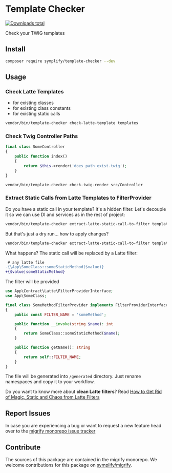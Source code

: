 # Template Checker

[![Downloads total](https://img.shields.io/packagist/dt/symplify/template-checker.svg?style=flat-square)](https://packagist.org/packages/symplify/template-checker/stats)

Check your TWIG templates

## Install

```bash
composer require symplify/template-checker --dev
```

## Usage

### Check Latte Templates

- for existing classes
- for existing class constants
- for existing static calls

```bash
vendor/bin/template-checker check-latte-template templates
```

### Check Twig Controller Paths

```php
final class SomeController
{
    public function index()
    {
        return $this->render('does_path_exist.twig');
    }
}
```

```bash
vendor/bin/template-checker check-twig-render src/Controller
```

### Extract Static Calls from Latte Templates to FilterProvider

Do you have a static call in your template? It's a hidden filter. Let's decouple it so we can use DI and services as in the rest of project:

```bash
vendor/bin/template-checker extract-latte-static-call-to-filter templates
```

But that's just a dry run... how to apply changes?

```bash
vendor/bin/template-checker extract-latte-static-call-to-filter templates --fix
```

What happens? The static call will be replaced by a Latte filter:

```diff
 # any latte file
-{\App\SomeClass::someStaticMethod($value)}
+{$value|someStaticMethod}
```

The filter will be provided

```php
use App\Contract\Latte\FilterProviderInterface;
use App\SomeClass;

final class SomeMethodFilterProvider implements FilterProviderInterface
{
    public const FILTER_NAME = 'someMethod';

    public function __invoke(string $name): int
    {
        return SomeClass::someStaticMethod($name);
    }

    public function getName(): string
    {
        return self::FILTER_NAME;
    }
}
```

The file will be generated into `/generated` directory. Just rename namespaces and copy it to your workflow.

Do you want to know more about **clean Latte filters**? Read [How to Get Rid of Magic, Static and Chaos from Latte Filters](https://tomasvotruba.com/blog/2020/08/17/how-to-get-rid-of-magic-static-and-chaos-from-latte-filters/)

## Report Issues

In case you are experiencing a bug or want to request a new feature head over to the [migrify monorepo issue tracker](https://github.com/symplify/symplify/issues)

## Contribute

The sources of this package are contained in the migrify monorepo. We welcome contributions for this package on [symplify/migrify](https://github.com/symplify/migrify).
